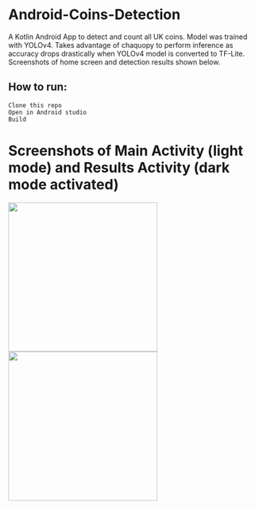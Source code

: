 # Android-Coins-Detection

A Kotlin Android App to detect and count all UK coins. Model was trained with YOLOv4. Takes advantage of chaquopy to perform inference as accuracy drops drastically when YOLOv4 model is converted to TF-Lite. Screenshots of home screen and detection results shown below. 

## How to run:
```
Clone this repo 
Open in Android studio
Build
```
# Screenshots of Main Activity (light mode) and Results Activity (dark mode activated)
<img src="https://github.com/user-attachments/assets/1351f36a-57e9-450a-a3ed-4f9a9b940833" width="300" />  <img src="https://github.com/user-attachments/assets/39bebbc9-ff5b-475d-87fa-429994427ae7" width="300" />



